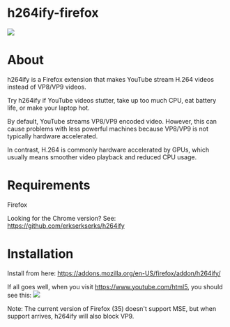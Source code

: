 <meta property="og:image"
    content="https://raw.githubusercontent.com/erkserkserks/h264ify-firefox/master/icons/icon128.png"/>

# h264ify-firefox

![](https://raw.githubusercontent.com/erkserkserks/h264ify-firefox/master/noncode/screenshot_video.png)

# About
h264ify is a Firefox extension that makes YouTube stream H.264 videos instead of VP8/VP9 videos.

Try h264ify if YouTube videos stutter, take up too much CPU, eat battery life, or make your laptop hot.

By default, YouTube streams VP8/VP9 encoded video. However, this can cause problems with less powerful machines because VP8/VP9 is not typically hardware accelerated.

In contrast, H.264 is commonly hardware accelerated by GPUs, which usually means smoother video playback and reduced CPU usage.

# Requirements
Firefox

Looking for the Chrome version? See: https://github.com/erkserkserks/h264ify

# Installation
Install from here: https://addons.mozilla.org/en-US/firefox/addon/h264ify/

If all goes well, when you visit https://www.youtube.com/html5, you should see this:
![](https://raw.githubusercontent.com/erkserkserks/h264ify-firefox/master/noncode/screenshot_support.png)

Note: The current version of Firefox (35) doesn't support MSE, but when support arrives, h264ify will also block VP9.
